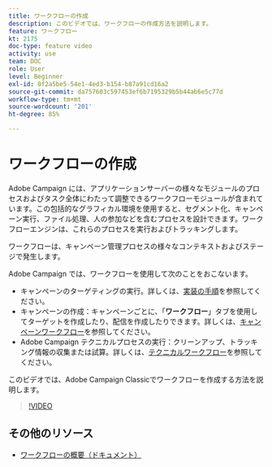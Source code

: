 ```yaml
---
title: ワークフローの作成
description: このビデオでは、ワークフローの作成方法を説明します。
feature: ワークフロー
kt: 2175
doc-type: feature video
activity: use
team: DOC
role: User
level: Beginner
exl-id: 0f2a5be5-54e1-4ed3-b154-b87a91cd16a2
source-git-commit: da757603c597453ef6b7195329b5b44ab6e5c77d
workflow-type: tm+mt
source-wordcount: '201'
ht-degree: 85%

---
```


# ワークフローの作成

Adobe Campaign には、アプリケーションサーバーの様々なモジュールのプロセスおよびタスク全体にわたって調整できるワークフローモジュールが含まれています。この包括的なグラフィカル環境を使用すると、セグメント化、キャンペーン実行、ファイル処理、人の参加などを含むプロセスを設計できます。ワークフローエンジンは、これらのプロセスを実行およびトラッキングします。

ワークフローは、キャンペーン管理プロセスの様々なコンテキストおよびステージで発生します。

Adobe Campaign では、ワークフローを使用して次のことをおこないます。

* キャンペーンのターゲティングの実行。詳しくは、[実装の手順](https://docs.adobe.com/content/help/en/campaign-classic/using/automating-with-workflows/general-operation/building-a-workflow.html#Implementation_steps_)を参照してください。
* キャンペーンの作成：キャンペーンごとに、「**ワークフロー**」タブを使用してターゲットを作成したり、配信を作成したりできます。詳しくは、[キャンペーンワークフロー](https://docs.adobe.com/content/help/ja-JP/campaign-classic/using/automating-with-workflows/general-operation/building-a-workflow.html#campaign-workflows)を参照してください。
* Adobe Campaign テクニカルプロセスの実行：クリーンアップ、トラッキング情報の収集または試算。詳しくは、[テクニカルワークフロー](https://docs.adobe.com/content/help/ja-JP/campaign-classic/using/automating-with-workflows/general-operation/building-a-workflow.html#technical-workflows)を参照してください。

このビデオでは、Adobe Campaign Classicでワークフローを作成する方法を説明します。

>[!VIDEO](https://video.tv.adobe.com/v/25559?quality=12)

## その他のリソース

* [ワークフローの概要（ドキュメント）](https://experienceleague.adobe.com/docs/campaign-classic/using/automating-with-workflows/advanced-management/about-technical-workflows.html?lang=ja)
